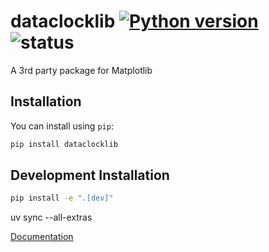 # dataclocklib [![Python version](https://img.shields.io/badge/python-3.10+-blue.svg)](https://www.python.org/downloads/) ![status](https://img.shields.io/badge/status-maintained-yellow.svg)

A 3rd party package for Matplotlib

## Installation

You can install using `pip`:

```bash
pip install dataclocklib
```

## Development Installation

```bash
pip install -e ".[dev]"
```

uv sync --all-extras

[Documentation](https://andyrids.github.io/dataclocklib/)